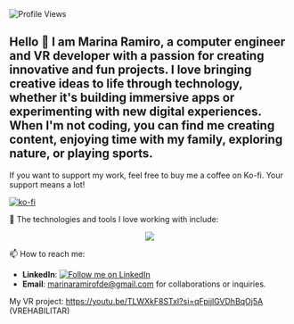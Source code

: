 
<img src="https://img.shields.io/badge/Views-1K%2B-blue?style=flat&logo=linkedin" alt="Profile Views">

## Hello 👋 I am Marina Ramiro, a computer engineer and VR developer with a passion for creating innovative and fun projects. I love bringing creative ideas to life through technology, whether it's building immersive apps or experimenting with new digital experiences. When I'm not coding, you can find me creating content, enjoying time with my family, exploring nature, or playing sports. 

If you want to support my work, feel free to buy me a coffee on Ko-fi. Your support means a lot!

[![ko-fi](https://ko-fi.com/img/githubbutton_sm.svg)](https://ko-fi.com/O4O517FXQ2)

🔭 The technologies and tools I love working with include:
<p align="center">
  <a href="https://skillicons.dev">
    <img src="https://skillicons.dev/icons?i=github,unity,unreal,cs,html,css,js,java,python,bootstrap,blender,git,vscode,visualstudio,eclipse,linkedin,instagram,gmail,discord" />
  </a>
</p>

📫 How to reach me: 
- **LinkedIn**: <a href="https://www.linkedin.com/in/marinaramirofde/" target="_blank">
  <img src="https://img.shields.io/badge/Follow%20Me-LinkedIn-blue?style=flat&logo=linkedin" alt="Follow me on LinkedIn"></a>
- **Email**: marinaramirofde@gmail.com for collaborations or inquiries.


My VR project: https://youtu.be/TLWXkF8STxI?si=qFpijlGVDhBqOj5A (VREHABILITAR)
